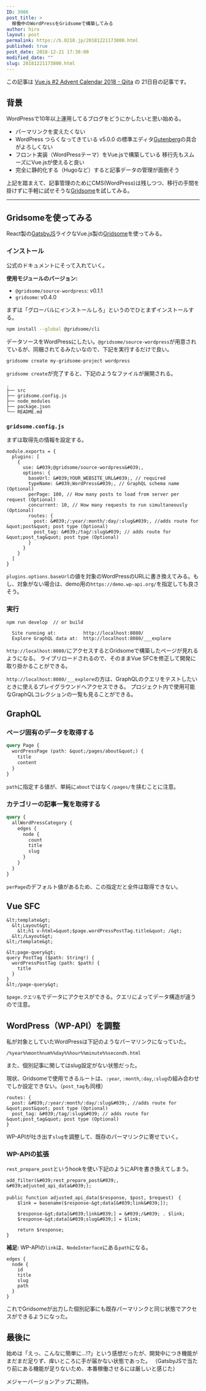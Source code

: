 ```yaml
---
ID: 3906
post_title: >
  稼働中のWordPressをGridsomeで構築してみる
author: hiro
layout: post
permalink: https://b.0218.jp/20181221173800.html
published: true
post_date: 2018-12-21 17:38:00
modified_date: ""
slug: 20181221173800.html
---
```

<div class="c-alert is-info">この記事は <a href="https://qiita.com/advent-calendar/2018/vuejs-2">Vue.js #2 Advent Calendar 2018 - Qiita</a> の 21日目の記事です。</div>


## 背景
WordPressで10年以上運用してるブログをどうにかしたいと思い始める。

- パーマリンクを変えたくない
- WordPress つらくなってきている
v5.0.0 の標準エディタ[Gutenberg](https://ja.wordpress.org/plugins/gutenberg/)の具合がよろしくない
- フロント実装（WordPressテーマ）をVue.jsで構築している
移行先もスムーズにVue.jsが使えると良い
- 完全に静的化する（Hugoなど）すると記事データの管理が面倒そう

上記を踏まえて、記事管理のためにCMS(WordPress)は残しつつ、移行の手間を掛けずに手軽に試せそうな[Gridsome](https://gridsome.org/)を試してみる。

---

## Gridsomeを使ってみる
React製の[GatsbyJS](https://www.gatsbyjs.org/)ライクなVue.js製の[Gridsome](https://gridsome.org/)を使ってみる。

### インストール
公式のドキュメントにそって入れていく。

**使用モジュールのバージョン:**

- `@gridsome/source-wordpress`:  v0.1.1
- `gridsome`:  v0.4.0

まずは「グローバルにインストールしろ」というのでひとまずインストールする。
```bash
npm install --global @gridsome/cli
```

データソースをWordPressにしたい。`@gridsome/source-wordpress`が用意されているが、同梱されてるみたいなので、下記を実行するだけで良い。

```bash
gridsome create my-gridsome-project wordpress
```

`gridsome create`が完了すると、下記のようなファイルが展開される。
```
.
├── src
├── gridsome.config.js
├── node_modules
├── package.json
└── README.md
```

### `gridsome.config.js` 
まずは取得先の情報を設定する。
```language-js
module.exports = {
  plugins: [
    {
      use: &#039;@gridsome/source-wordpress&#039;,
      options: {
        baseUrl: &#039;YOUR_WEBSITE_URL&#039;, // required
        typeName: &#039;WordPress&#039;, // GraphQL schema name (Optional)
        perPage: 100, // How many posts to load from server per request (Optional)
        concurrent: 10, // How many requests to run simultaneously (Optional)
        routes: {
          post: &#039;/:year/:month/:day/:slug&#039;, //adds route for &quot;post&quot; post type (Optional)
          post_tag: &#039;/tag/:slug&#039; // adds route for &quot;post_tag&quot; post type (Optional)
        }
      }
    }
  ]
}
```
`plugins.options.baseUrl`の値を対象のWordPressのURLに書き換えてみる。もし、対象がない場合は、demo用の`https://demo.wp-api.org/`を指定しても良さそう。

### 実行
```
npm run develop  // or build
```
```
  Site running at:          http://localhost:8080/
  Explore GraphQL data at:  http://localhost:8080/___explore
```

`http://localhost:8080/`にアクセスするとGridsomeで構築したページが見れるようになる。
ライブリロードされるので、そのままVue SFCを修正して開発に取り掛かることができる。

`http://localhost:8080/___explore`の方は、GraphQLのクエリをテストしたいときに使えるプレイグラウンドへアクセスできる。
プロジェクト内で使用可能なGraphQLコレクションの一覧も見ることができる。

## GraphQL

### ページ固有のデータを取得する
```graphql
query Page {
  wordPressPage (path: &quot;/pages/about&quot;) {
    title
    content
  }
}
```

`path`に指定する値が、単純に`about`ではなく`/pages/`を挟むことに注意。

### カテゴリーの記事一覧を取得する
```graphql
query {
  allWordPressCategory {
    edges {
      node {
        count
        title
        slug
      }
    }
  }
}
```

`perPage`のデフォルト値があるため、この指定だと全件は取得できない。

## Vue SFC

```
&lt;template&gt;
  &lt;Layout&gt;
    &lt;h1 v-html=&quot;$page.wordPressPostTag.title&quot; /&gt;
  &lt;/Layout&gt;
&lt;/template&gt;

&lt;page-query&gt;
query PostTag ($path: String!) {
  wordPressPostTag (path: $path) {
    title
  }
}
&lt;/page-query&gt;
```

`$page.クエリ名`でデータにアクセスができる。クエリによってデータ構造が違うので注意。


## WordPress（WP-API）を調整
私が対象としていたWordPressは下記のようなパーマリンクになっていた。
```
/%year%%monthnum%%day%%hour%%minute%%second%.html
```
また、個別記事に関してはslug設定がない状態だった。

現状、Gridsomeで使用できるルートは、`:year`, `:month`,`:day`,`:slug`の組み合わせでしか設定できない。（`post_tag`も同様）

```language-js
routes: {
  post: &#039;/:year/:month/:day/:slug&#039;, //adds route for &quot;post&quot; post type (Optional)
  post_tag: &#039;/tag/:slug&#039; // adds route for &quot;post_tag&quot; post type (Optional)
}
```

WP-APIが吐き出す`slug`を調整して、既存のパーマリンクに寄せていく。

### WP-APIの拡張
`rest_prepare_post`というhookを使い下記のようにAPIを書き換えてしまう。
```language-php
add_filter(&#039;rest_prepare_post&#039;, &#039;adjusted_api_data&#039;);

public function adjusted_api_data($response, $post, $request)　{
    $link = basename($response-&gt;data[&#039;link&#039;]);

    $response-&gt;data[&#039;link&#039;] = &#039;/&#039; . $link;
    $response-&gt;data[&#039;slug&#039;] = $link;

    return $response;
}
```

**補足:**
WP-APIの`link`は、`NodeInterface`にある`path`になる。
```
edges {
  node {
    id
    title
    slug
    path
  }
}
```

これでGridsomeが出力した個別記事にも既存パーマリンクと同じ状態でアクセスができるようになった。

## 最後に
始めは「えっ、こんなに簡単に…!?」という感想だったが、開発中につき機能がまだまだ足りず、痒いところに手が届かない状態であった。
（GatsbyJSで当たり前にある機能が足りないため、本番稼働させるには厳しいと感じた）

メジャーバージョンアップに期待。